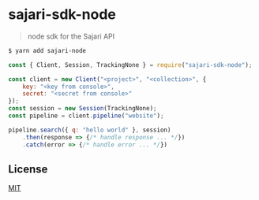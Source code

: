 # sajari-sdk-node

> node sdk for the Sajari API

```bash
$ yarn add sajari-node
```

```js
const { Client, Session, TrackingNone } = require("sajari-sdk-node");

const client = new Client("<project>", "<collection>", {
	key: "<key from console>",
	secret: "<secret from console>"
});
const session = new Session(TrackingNone);
const pipeline = client.pipeline("website");

pipeline.search({ q: "hello world" }, session)
	.then(response => {/* handle response ... */})
	.catch(error => {/* handle error ... */})
```


## License
[MIT](LICENSE)